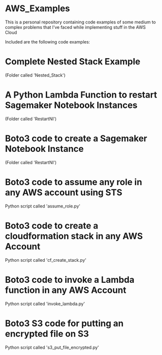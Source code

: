# AWS_Examples
This is a personal repository containing code examples of some medium to complex problems that I've faced while implementing stuff in the AWS Cloud

Included are the following code examples:

# Complete Nested Stack Example 

(Folder called 'Nested_Stack')

# A Python Lambda Function to restart Sagemaker Notebook Instances 

(Folder called 'RestartNI')

# Boto3 code to create a Sagemaker Notebook Instance

(Folder called 'RestartNI')

# Boto3 code to assume any role in any AWS account using STS 

Python script called 'assume_role.py'

# Boto3 code to create a cloudformation stack in any AWS Account 

Python script called 'cf_create_stack.py'

# Boto3 code to invoke a Lambda function in any AWS Account 

Python script called 'invoke_lambda.py'

# Boto3 S3 code for putting an encrypted file on S3 

Python script called 's3_put_file_encrypted.py'





